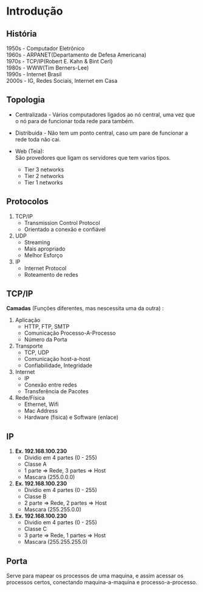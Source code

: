 # Introdução  
## História  
   1950s - Computador Eletrônico  
   1960s - ARPANET(Departamento de Defesa Americana)  
   1970s - TCP/IP(Robert  E. Kahn & Bint Cerl)   
   1980s - WWW(Tim Berners-Lee)  
   1990s - Internet Brasil  
   2000s - IG, Redes Sociais, Internet em Casa  
## Topologia  
   - Centralizada - Vários computadores ligados ao nó central, uma vez que o nó para de funcionar toda rede para também.  
   - Distribuida - Não tem um ponto central, caso um pare de funcionar a rede toda não cai.  
  
   - Web (Teia):  
     São provedores que ligam os servidores que tem varios tipos.  
     - Tier 3 networks  
     - Tier 2 networks  
     - Tier 1 networks  

## Protocolos  
   1. TCP/IP  
      - Transmission Control Protocol   
      - Orientado a conexão e confiável  
   2. UDP  
      - Streaming  
      - Mais apropriado  
      - Melhor Esforço  
   3. IP  
      - Internet Protocol  
      - Roteamento de redes  
## TCP/IP  
   **Camadas** (Funções diferentes, mas nescessita uma da outra) :  
   1. Aplicação   
      - HTTP, FTP, SMTP   
      - Comunicação Processo-A-Processo  
      - Número da Porta  
   2. Transporte    
      - TCP, UDP  
      - Comunicação host-a-host  
      - Confiabilidade, Integridade  
   3. Internet  
      - IP  
      - Conexão entre redes  
      - Transferência de Pacotes  
   4. Rede/Física   
      - Ethernet, Wifi  
      - Mac Address  
      - Hardware (fisica) e Software (enlace)  
## IP  
   1. **Ex. 192.168.100.230**  
      - Dividio em 4 partes (0 - 255)  
      - Classe A  
      - 1 parte => Rede, 3 partes => Host  
      - Mascara (255.0.0.0)  
   2. **Ex. 192.168.100.230**  
      - Dividio em 4 partes (0 - 255)  
      - Classe B  
      - 2 parte => Rede, 2 partes => Host  
      - Mascara (255.255.0.0)  
   3. **Ex. 192.168.100.230**  
      - Dividio em 4 partes (0 - 255)  
      - Classe C  
      - 3 parte => Rede, 1 partes => Host  
      - Mascara (255.255.255.0)  
## Porta 
   Serve para mapear os processos de uma maquina,  e assim acessar os processos certos, conectando maquina-a-maquina e processo-a-processo.
    
    
